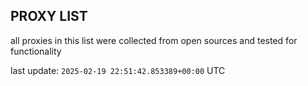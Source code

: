 ## PROXY LIST

all proxies in this list were collected from open sources and tested for functionality

last update: `2025-02-19 22:51:42.853389+00:00` UTC